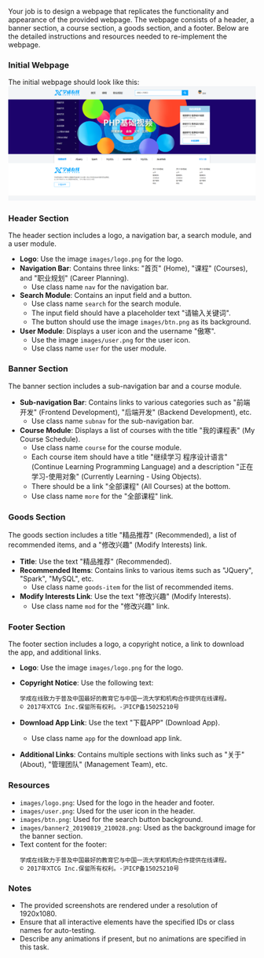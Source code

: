 
Your job is to design a webpage that replicates the functionality and appearance of the provided webpage. The webpage consists of a header, a banner section, a course section, a goods section, and a footer. Below are the detailed instructions and resources needed to re-implement the webpage.

### Initial Webpage
The initial webpage should look like this:
![initial webpage](./_images/origin.png)

### Header Section
The header section includes a logo, a navigation bar, a search module, and a user module.

- **Logo**: Use the image `images/logo.png` for the logo.
- **Navigation Bar**: Contains three links: "首页" (Home), "课程" (Courses), and "职业规划" (Career Planning).
  - Use class name `nav` for the navigation bar.
- **Search Module**: Contains an input field and a button.
  - Use class name `search` for the search module.
  - The input field should have a placeholder text "请输入关键词".
  - The button should use the image `images/btn.png` as its background.
- **User Module**: Displays a user icon and the username "傲寒".
  - Use the image `images/user.png` for the user icon.
  - Use class name `user` for the user module.

### Banner Section
The banner section includes a sub-navigation bar and a course module.

- **Sub-navigation Bar**: Contains links to various categories such as "前端开发" (Frontend Development), "后端开发" (Backend Development), etc.
  - Use class name `subnav` for the sub-navigation bar.
- **Course Module**: Displays a list of courses with the title "我的课程表" (My Course Schedule).
  - Use class name `course` for the course module.
  - Each course item should have a title "继续学习 程序设计语言" (Continue Learning Programming Language) and a description "正在学习-使用对象" (Currently Learning - Using Objects).
  - There should be a link "全部课程" (All Courses) at the bottom.
  - Use class name `more` for the "全部课程" link.

### Goods Section
The goods section includes a title "精品推荐" (Recommended), a list of recommended items, and a "修改兴趣" (Modify Interests) link.

- **Title**: Use the text "精品推荐" (Recommended).
- **Recommended Items**: Contains links to various items such as "JQuery", "Spark", "MySQL", etc.
  - Use class name `goods-item` for the list of recommended items.
- **Modify Interests Link**: Use the text "修改兴趣" (Modify Interests).
  - Use class name `mod` for the "修改兴趣" link.

### Footer Section
The footer section includes a logo, a copyright notice, a link to download the app, and additional links.

- **Logo**: Use the image `images/logo.png` for the logo.
- **Copyright Notice**: Use the following text:
  ```
  学成在线致力于普及中国最好的教育它与中国一流大学和机构合作提供在线课程。
  © 2017年XTCG Inc.保留所有权利。-沪ICP备15025210号
  ```
- **Download App Link**: Use the text "下载APP" (Download App).
  
  - Use class name `app` for the download app link.
- **Additional Links**: Contains multiple sections with links such as "关于" (About), "管理团队" (Management Team), etc.

### Resources
- `images/logo.png`: Used for the logo in the header and footer.
- `images/user.png`: Used for the user icon in the header.
- `images/btn.png`: Used for the search button background.
- `images/banner2_20190819_210028.png`: Used as the background image for the banner section.
- Text content for the footer:
  ```
  学成在线致力于普及中国最好的教育它与中国一流大学和机构合作提供在线课程。
  © 2017年XTCG Inc.保留所有权利。-沪ICP备15025210号
  ```

### Notes
- The provided screenshots are rendered under a resolution of 1920x1080.
- Ensure that all interactive elements have the specified IDs or class names for auto-testing.
- Describe any animations if present, but no animations are specified in this task.

